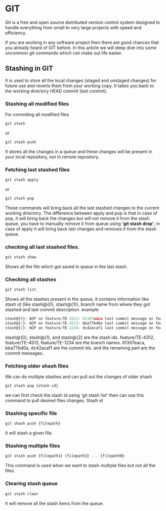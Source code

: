 # GIT

Git is a free and open source distributed version control system designed to handle everything from small to very large projects with speed and efficiency.


If you are working in any software project then there are good chances that you already heard of GIT before. In this article we will deep dive into some uncommon git 
commands which can make out life easier.


## Stashing in GIT

It is used to store all the local changes (staged and unstaged changes) for future use and reverts them from your working copy. It takes you back to the working
directory HEAD commit (last commit).

### Stashing all modified files

For commiting all modified files

```js
git stash   
```
or

```js
git stash push
```
It stores all the changes in a queue and these changes will be present in your local repository, not in remote repository.

### Fetching last stashed files

```js
git stash apply
```
or

```js
git stash pop
```
These commands will bring back all the last stashed changes to the current working directory. The difference between apply and pop is that in case of pop, it will bring back the changes but will not remove it from the stash queue, you have to manually remove it from queue using <b>'git stash drop'</b>, in case of apply it will 
bring back last changes and removes it from the stash queue.

### checking all last stashed files.

```js
git stash show
```
Shows all the file which got saved in queue in the last stash.

### Checking all stashes 

```js
git stash list
```

Shows all the stashes present in the queue, It contains information like stash id (like stash@{0}, stash@{1}), branch name from where they got stashed and
last commit description.
example
```js
stash@{0}: WIP on feature/TE-4312: 61307eaca last commit message on feature/TE-4312 branch
stash@{1}: WIP on feature/TE-4513: bba77bd0a last commit message on feature/TE-4513 branch
stash@{2}: WIP on feature/TE-1234: dc42acaf1 last commit message on feature/TE-1234 branch
```
stash@{0}, stash@{1}, and stash@{2} are the stash ids.
feature/TE-4312, feature/TE-4513, feature/TE-1234 are the branch names.
61307eaca, bba77bd0a, dc42acaf1 are the commit ids.
and the remaining part are the commit messages.


### Fetching older shash files

We can do multiple stashes and can pull out the changes of older shash

```js
git stash pop {stash-id}
```

we can first check the stash id using 'git stash list' then can use this command to pull desired files changes. Stash id 

### Stashing specific file

```js
git shash push {filepath}
```
It will stash a given file.

### Stashing multiple files

```js
git stash push {filepath1} {filepath2} ... {filepathN}
```

This command is used when we want to stash multiple files but not all the files.

### Clearing stash queue

```js
git stash clear
```
It will remove all the stash items from the queue.

